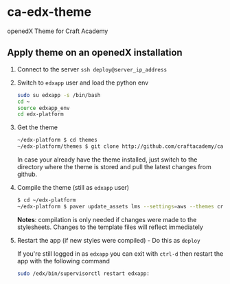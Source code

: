 # ca-edx-theme

openedX Theme for Craft Academy

## Apply theme on an openedX installation

1. Connect to the server `ssh deploy@server_ip_address`
2. Switch to `edxapp` user and load the python env

    ```bash
    sudo su edxapp -s /bin/bash
    cd ~
    source edxapp_env
    cd edx-platform
    ```

3. Get the theme

    ```bash
    ~/edx-platform $ cd themes
    ~/edx-platform/themes $ git clone http://github.com/craftacademy/ca-edx-theme.git craftacademy
    ```

    In case your already have the theme installed, just switch to the directory where the theme is stored and pull the latest changes from github.

4. Compile the theme (still as `edxapp` user)

    ```bash
    $ cd ~/edx-platform
    ~/edx-platform $ paver update_assets lms --settings=aws --themes craftacademy
    ```

    **Notes**: compilation is only needed if changes were made to the stylesheets. Changes to the template files will reflect immediately

5. Restart the app (if new styles were compiled) - Do this as `deploy`

    If you're still logged in as `edxapp` you can exit with `ctrl-d` then restart the app with the following command

    ```bash
    sudo /edx/bin/supervisorctl restart edxapp:
    ```
